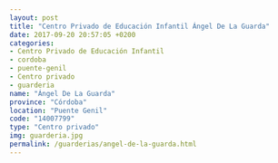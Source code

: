 ```yaml
---
layout: post
title: "Centro Privado de Educación Infantil Ángel De La Guarda"
date: 2017-09-20 20:57:05 +0200
categories:
- Centro Privado de Educación Infantil
- cordoba
- puente-genil
- Centro privado
- guarderia
name: "Ángel De La Guarda"
province: "Córdoba"
location: "Puente Genil"
code: "14007799"
type: "Centro privado"
img: guarderia.jpg
permalink: /guarderias/angel-de-la-guarda.html
---
```

